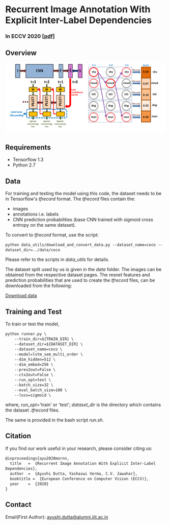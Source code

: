 # Recurrent Image Annotation With Explicit Inter-Label Dependencies

### In ECCV 2020 [[pdf]](https://www.ecva.net/papers/eccv_2020/papers_ECCV/papers/123740188.pdf)

## Overview

![Multi-Order-RNN Preview](https://github.com/ayushidutta/multi-order-rnn/blob/master/assets/images/multi-order-rnn-preview.png)

## Requirements

* Tensorflow 1.3
* Python 2.7

## Data

For training and testing the model using this code, the dataset needs to be in Tensorflow's _tfrecord_ format. The _tfrecord_ files contain the: 
- images
- annotations i.e. labels
- CNN prediction probabilities (base CNN trained with sigmoid cross entropy on the same dataset). 

To convert to _tfrecord_ format, use the script:
```
python data_utils/download_and_convert_data.py --dataset_name=coco --dataset_dir=../data/coco 
```
Please refer to the scripts in _data_utils_ for details. 

The dataset split used by us is given in the _data_ folder. The images can be obtained from the respective dataset pages. The resnet features and prediction probabilities that are used to create the _tfrecord_ files, can be downloaded from the following:

[Download data](https://drive.google.com/drive/folders/1kPKXx7DtnVZ4ctoKx17Gl3qiKKtfENfF?usp=sharing)

## Training and Test

To train or test the model, 

```
python runner.py \
    --train_dir=${TRAIN_DIR} \
    --dataset_dir=${DATASET_DIR} \
    --dataset_name=coco \
    --model=lstm_sem_multi_order \
    --dim_hidden=512 \
    --dim_embed=256 \
    --prev2out=False \
    --ctx2out=False \
    --run_opt=test \
    --batch_size=32 \
    --eval_batch_size=100 \
    --loss=sigmoid \
```
where, _run_opt_='train' or 'test'; _dataset_dir_ is the directory which contains the dataset _.tfrecord_ files. 

The same is provided in the bash script _run.sh_.

## Citation

If you find our work useful in your research, please consider citing us:
```
@inproceedings{ayu2020mornn,
  title   =  {Recurrent Image Annotation With Explicit Inter-Label Dependencies},
  author  =  {Ayushi Dutta, Yashaswi Verma, C.V. Jawahar},
  booktitle =  {European Conference on Computer Vision (ECCV)},
  year    =  {2020}
}
```

## Contact

Email(First Author): ayushi.dutta@alumni.iiit.ac.in



